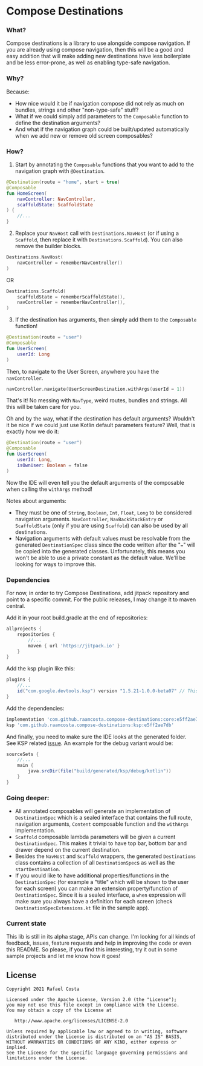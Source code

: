 # Compose Destinations

### What?

Compose destinations is a library to use alongside compose navigation. If you are already using compose navigation, then this will be a good and easy addition that
will make adding new destinations have less boilerplate and be less error-prone, as well as enabling type-safe navigation.

### Why?

Because:
- How nice would it be if navigation compose did not rely as much on bundles, strings and other "non-type-safe" stuff?
- What if we could simply add parameters to the `Composable` function to define the destination arguments?
- And what if the navigation graph could be built/updated automatically when we add new or remove old screen composables?

### How?

1. Start by annotating the `Composable` functions that you want to add to the navigation graph with `@Destination`.

```kotlin
@Destination(route = "home", start = true)
@Composable
fun HomeScreen(
    navController: NavController,
    scaffoldState: ScaffoldState
) {
	//...
}
```

2. Replace your `NavHost` call with `Destinations.NavHost` (or if using a `Scaffold`, then replace it with `Destinations.Scaffold`). 
You can also remove the builder blocks.

```kotlin
Destinations.NavHost(
    navController = rememberNavController()
)
```
OR
```kotlin
Destinations.Scaffold(
    scaffoldState = rememberScaffoldState(),
    navController = rememberNavController(),
)
```

3. If the destination has arguments, then simply add them to the `Composable` function!

```kotlin
@Destination(route = "user")
@Composable
fun UserScreen(
    userId: Long
)
```

Then, to navigate to the User Screen, anywhere you have the `navController`.

```kotlin
navController.navigate(UserScreenDestination.withArgs(userId = 1))
```

That's it! No messing with `NavType`, weird routes, bundles and strings. All this will be taken care for you.

Oh and by the way, what if the destination has default arguments? Wouldn't it be nice if we could just use Kotlin default parameters feature?
Well, that is exactly how we do it:

```kotlin
@Destination(route = "user")
@Composable
fun UserScreen(
    userId: Long,
    isOwnUser: Boolean = false
)
```

Now the IDE will even tell you the default arguments of the composable when calling the `withArgs` method!

Notes about arguments:
- They must be one of `String`, `Boolean`, `Int`, `Float`, `Long` to be considered navigation arguments.
  `NavController`, `NavBackStackEntry` or `ScaffoldState` (only if you are using `Scaffold`) can also be used by all destinations.
- Navigation arguments with default values must be resolvable from the generated `DestinationSpec` class since the code written after the "`=`" 
  will be copied into the generated classes. 
Unfortunately, this means you won't be able to use a private constant as the default value. We'll be looking for ways to improve this.

### Dependencies

For now, in order to try Compose Destinations, add jitpack repository and point to a specific commit. For the public releases, I may change it to maven central.

Add it in your root build.gradle at the end of repositories:
```gradle
allprojects {
	repositories {
		//...
		maven { url 'https://jitpack.io' }
	}
}
```

Add the ksp plugin like this:
```gradle
plugins {
	//...
	id("com.google.devtools.ksp") version "1.5.21-1.0.0-beta07" // This will change to the stable ksp version when compose allows us to use kotlin 1.5.30
}
```

Add the dependencies:
```gradle
implementation 'com.github.raamcosta.compose-destinations:core:e5ff2ae7db'
ksp 'com.github.raamcosta.compose-destinations:ksp:e5ff2ae7db'

```

And finally, you need to make sure the IDE looks at the generated folder.
See KSP related [issue](https://github.com/google/ksp/issues/37).
An example for the debug variant would be:
```gradle
sourceSets {
    //...
    main {
        java.srcDir(file("build/generated/ksp/debug/kotlin"))
    }
}
```

### Going deeper:

- All annotated composables will generate an implementation of `DestinationSpec` which is a sealed interface that contains the full route, navigation arguments,
  `Content` composable function and the `withArgs` implementation.
- `Scaffold` composable lambda parameters will be given a current `DestinationSpec`. This makes it trivial to have top bar, bottom bar and drawer depend on the current destination.
- Besides the `NavHost` and `Scaffold` wrappers, the generated `Destinations` class contains a collection of all `DestinationSpec`s as well as the `startDestination`.
- If you would like to have additional properties/functions in the `DestinationSpec` (for example a "title" which will be shown to the user for each screen) you can make an extension
  property/function of `DestinationSpec`. Since it is a sealed interface, a `when` expression will make sure you always have a definition for each screen (check
  `DestinationSpecExtensions.kt` file in the sample app).

### Current state

This lib is still in its alpha stage, APIs can change.
I'm looking for all kinds of feedback, issues, feature requests and help in improving the code or even this README. So please, if you find this interesting, try it out in
some sample projects and let me know how it goes!

## License

    Copyright 2021 Rafael Costa

    Licensed under the Apache License, Version 2.0 (the "License");
    you may not use this file except in compliance with the License.
    You may obtain a copy of the License at

       http://www.apache.org/licenses/LICENSE-2.0

    Unless required by applicable law or agreed to in writing, software
    distributed under the License is distributed on an "AS IS" BASIS,
    WITHOUT WARRANTIES OR CONDITIONS OF ANY KIND, either express or implied.
    See the License for the specific language governing permissions and
    limitations under the License.
